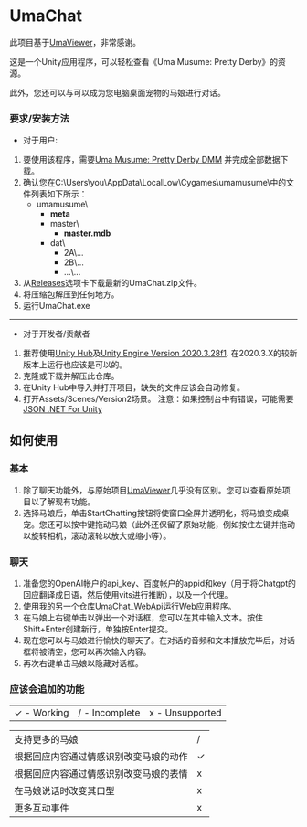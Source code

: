 # UmaChat

此项目基于[UmaViewer](https://github.com/katboi01/UmaViewer)，非常感谢。

这是一个Unity应用程序，可以轻松查看《Uma Musume: Pretty Derby》的资源。

此外，您还可以与可以成为您电脑桌面宠物的马娘进行对话。

### 要求/安装方法
- 对于用户:
1. 要使用该程序，需要[Uma Musume: Pretty Derby DMM](https://dmg.umamusume.jp/) 并完成全部数据下载。
1. 确认您在C:\Users\you\AppData\LocalLow\Cygames\umamusume\中的文件列表如下所示：
   * umamusume\
     * **meta**
     * master\
       * **master.mdb**
     * dat\
       - 2A\\...
       - 2B\\...
       - ...\\...
1. 从[Releases](https://github.com/kagari-bi/UmaChat/releases)选项卡下载最新的UmaChat.zip文件。
1. 将压缩包解压到任何地方。
1. 运行UmaChat.exe

------------

- 对于开发者/贡献者
1. 推荐使用[Unity Hub](https://unity3d.com/get-unity/download)及[Unity Engine Version 2020.3.28f1](unityhub://2020.3.28f1/f5400f52e03f). 在2020.3.X的较新版本上运行也应该是可以的。
1. 克隆或下载并解压此仓库。
1. 在Unity Hub中导入并打开项目，缺失的文件应该会自动修复。
1. 打开Assets/Scenes/Version2场景。
注意：如果控制台中有错误，可能需要[JSON .NET For Unity](https://assetstore.unity.com/packages/tools/input-management/json-net-for-unity-11347)

## 如何使用
### 基本
1. 除了聊天功能外，与原始项目[UmaViewer](https://github.com/katboi01/UmaViewer)几乎没有区别。您可以查看原始项目以了解现有功能。
1. 选择马娘后，单击StartChatting按钮将使窗口全屏并透明化，将马娘变成桌宠。您还可以按中键拖动马娘（此外还保留了原始功能，例如按住左键并拖动以旋转相机，滚动滚轮以放大或缩小等）。
### 聊天
1. 准备您的OpenAI帐户的api_key、百度帐户的appid和key（用于将Chatgpt的回应翻译成日语，然后使用vits进行推断），以及一个代理。
1. 使用我的另一个仓库[UmaChat_WebApi](https://github.com/kagari-bi/UmaChat_WebApi)运行Web应用程序。
1. 在马娘上右键单击以弹出一个对话框，您可以在其中输入文本。按住Shift+Enter创建新行，单独按Enter提交。
1. 现在您可以与马娘进行愉快的聊天了。在对话的音频和文本播放完毕后，对话框将被清空，您可以再次输入内容。
1. 再次右键单击马娘以隐藏对话框。

### 应该会追加的功能
||||
| ------------ | ------------ | ------------ |
| ✓ - Working | / - Incomplete  | x - Unsupported  |

|||
| ------------ | ------------ |
| 支持更多的马娘 | /  |
| 根据回应内容通过情感识别改变马娘的动作 | ✓  |
| 根据回应内容通过情感识别改变马娘的表情 | x  |
| 在马娘说话时改变其口型 | x  |
| 更多互动事件 | x |
